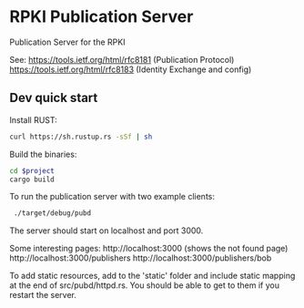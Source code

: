 # RPKI Publication Server

Publication Server for the RPKI

See:
https://tools.ietf.org/html/rfc8181 (Publication Protocol)
https://tools.ietf.org/html/rfc8183 (Identity Exchange and config)

## Dev quick start

Install RUST:
```bash
curl https://sh.rustup.rs -sSf | sh
```

Build the binaries:
```bash
cd $project
cargo build
```

To run the publication server with two example clients:
```bash
 ./target/debug/pubd
```

The server should start on localhost and port 3000.

Some interesting pages:
http://localhost:3000 (shows the not found page)
http://localhost:3000/publishers
http://localhost:3000/publishers/bob

To add static resources, add to the 'static' folder and include static mapping at the end of src/pubd/httpd.rs. You should be able to get to them if you restart the server.








